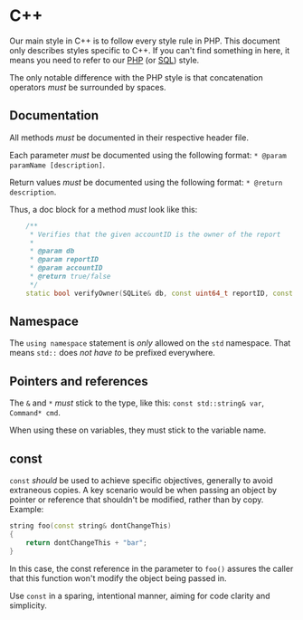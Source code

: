 # C++

Our main style in C++ is to follow every style rule in PHP. This document only describes styles specific to C++.
If you can't find something in here, it means you need to refer to our [PHP](https://github.com/Expensify/Style-Guide/blob/master/php.md) (or [SQL](https://github.com/Expensify/Style-Guide/blob/master/sql.md)) style.

The only notable difference with the PHP style is that concatenation operators *must* be surrounded by spaces.

## Documentation

All methods *must* be documented in their respective header file.

Each parameter *must* be documented using the following format: `* @param paramName [description]`.

Return values *must* be documented using the following format: `* @return description`.

Thus, a doc block for a method *must* look like this:

```cpp
    /**
     * Verifies that the given accountID is the owner of the report
     *
     * @param db
     * @param reportID
     * @param accountID
     * @return true/false
     */
    static bool verifyOwner(SQLite& db, const uint64_t reportID, const int accountID);
```

## Namespace

The `using namespace` statement is *only* allowed on the `std` namespace. That means `std::` does *not have to* be prefixed everywhere.

## Pointers and references

The `&` and `*` *must* stick to the type, like this: `const std::string& var`, `Command* cmd`.

When using these on variables, they must stick to the variable name.

## const

`const` *should* be used to achieve specific objectives, generally to avoid extraneous copies. A key scenario would be when passing an object by pointer or reference that shouldn't be modified, rather than by copy. Example:

```cpp
string foo(const string& dontChangeThis)
{
    return dontChangeThis + "bar";
}
```

In this case, the const reference in the parameter to `foo()` assures the caller that this function won't modify the object being passed in.

Use `const` in a sparing, intentional manner, aiming for code clarity and simplicity.
